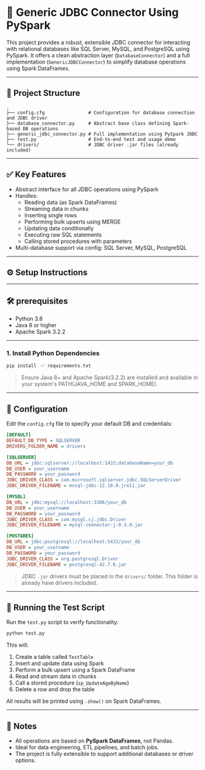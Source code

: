 # 🔌 Generic JDBC Connector Using PySpark

This project provides a robust, extensible JDBC connector for interacting with relational databases like SQL Server, MySQL, and PostgreSQL using PySpark. It offers a clean abstraction layer (`DatabaseConnector`) and a full implementation (`GenericJDBCConnector`) to simplify database operations using Spark DataFrames.

---

## 📁 Project Structure

```
.
├── config.cfg                # Configuration for database connection and JDBC driver
├── database_connector.py     # Abstract base class defining Spark-based DB operations
├── generic_jdbc_connector.py # Full implementation using PySpark JDBC
├── test.py                   # End-to-end test and usage demo
└── drivers/                  # JDBC driver .jar files (already included)
```

---

## ✅ Key Features

- Abstract interface for all JDBC operations using PySpark
- Handles:
  - Reading data (as Spark DataFrames)
  - Streaming data in chunks
  - Inserting single rows
  - Performing bulk upserts using MERGE
  - Updating data conditionally
  - Executing raw SQL statements
  - Calling stored procedures with parameters
- Multi-database support via config: SQL Server, MySQL, PostgreSQL

---

## ⚙️ Setup Instructions

---

## 🛠 prerequisites

- Python 3.8
- Java 8 or higher
- Apache Spark 3.2.2

---

### 1. Install Python Dependencies

```bash
pip install -r requirements.txt
```

> Ensure Java 8+ and Apache Spark(3.2.2) are installed and available in your system's PATH(JAVA_HOME and SPARK_HOME).

---

## 🧩 Configuration

Edit the `config.cfg` file to specify your default DB and credentials:

```ini
[DEFAULT]
DEFAULT_DB_TYPE = SQLSERVER
DRIVERS_FOLDER_NAME = drivers

[SQLSERVER]
DB_URL = jdbc:sqlserver://localhost:1433;databaseName=your_db
DB_USER = your_username
DB_PASSWORD = your_password
JDBC_DRIVER_CLASS = com.microsoft.sqlserver.jdbc.SQLServerDriver
JDBC_DRIVER_FILENAME = mssql-jdbc-12.10.0.jre11.jar

[MYSQL]
DB_URL = jdbc:mysql://localhost:3306/your_db
DB_USER = your_username
DB_PASSWORD = your_password
JDBC_DRIVER_CLASS = com.mysql.cj.jdbc.Driver
JDBC_DRIVER_FILENAME = mysql-connector-j-9.3.0.jar

[POSTGRES]
DB_URL = jdbc:postgresql://localhost:5432/your_db
DB_USER = your_username
DB_PASSWORD = your_password
JDBC_DRIVER_CLASS = org.postgresql.Driver
JDBC_DRIVER_FILENAME = postgresql-42.7.6.jar
```

> JDBC `.jar` drivers must be placed in the `drivers/` folder. This folder is already have drivers included.

---

## 🚀 Running the Test Script

Run the `test.py` script to verify functionality:

```bash
python test.py
```

This will:

1. Create a table called `TestTable`
2. Insert and update data using Spark
3. Perform a bulk upsert using a Spark DataFrame
4. Read and stream data in chunks
5. Call a stored procedure (`sp_UpdateAgeByName`)
6. Delete a row and drop the table

All results will be printed using `.show()` on Spark DataFrames.

---

## 🙌 Notes

- All operations are based on **PySpark DataFrames**, not Pandas.
- Ideal for data engineering, ETL pipelines, and batch jobs.
- The project is fully extensible to support additional databases or driver options.
